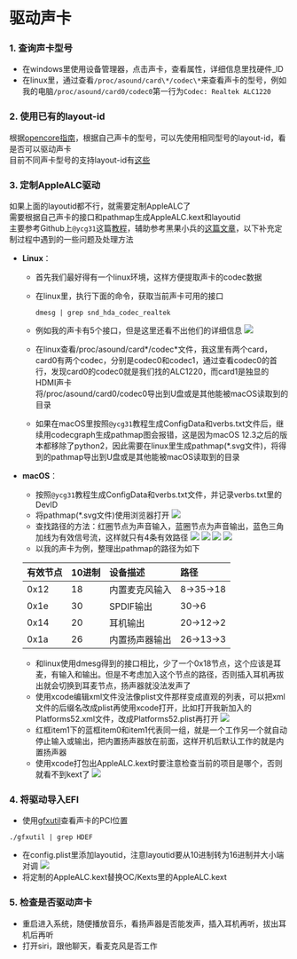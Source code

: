 # 驱动声卡

### 1. 查询声卡型号
- 在windows里使用设备管理器，点击声卡，查看属性，详细信息里找硬件_ID
- 在linux里，通过查看`/proc/asound/card\*/codec\*`来查看声卡的型号，例如我的电脑`/proc/asound/card0/codec0`第一行为`Codec: Realtek ALC1220`

### 2. 使用已有的layout-id
根据[opencore指南][1]，根据自己声卡的型号，可以先使用相同型号的layout-id，看是否可以驱动声卡<br>
目前不同声卡型号的支持layout-id有[这些][2]<br>

### 3. 定制AppleALC驱动
如果上面的layoutid都不行，就需要定制AppleALC了<br>
需要根据自己声卡的接口和pathmap生成AppleALC.kext和layoutid<br>
主要参考Github上`@ycg31`这篇[教程][3]，辅助参考黑果小兵的[这篇文章][4]，以下补充定制过程中遇到的一些问题及处理方法
- **Linux**：
    - 首先我们最好得有一个linux环境，这样方便提取声卡的codec数据
    - 在linux里，执行下面的命令，获取当前声卡可用的接口
        ```
        dmesg | grep snd_hda_codec_realtek
        ```
    - 例如我的声卡有5个接口，但是这里还看不出他们的详细信息
    ![](../Images/codec_nodeid.png)
    - 在linux查看/proc/asound/card*/codec*文件，我这里有两个card，card0有两个codec，分别是codec0和codec1，通过查看codec0的首行，发现card0的codec0就是我们找的ALC1220，而card1是独显的HDMI声卡<br>
    将/proc/asound/card0/codec0导出到U盘或是其他能被macOS读取到的目录

    - 如果在macOS里按照`@ycg31`教程生成ConfigData和verbs.txt文件后，继续用codecgraph生成pathmap图会报错，这是因为macOS 12.3之后的版本都移除了python2，因此需要在linux里生成pathmap(*.svg文件)，将得到的pathmap导出到U盘或是其他能被macOS读取到的目录
- **macOS**：
    - 按照`@ycg31`教程生成ConfigData和verbs.txt文件，并记录verbs.txt里的DevID
    - 将pathmap(*.svg文件)使用浏览器打开
    ![](../Patch%20Audio/codec1220.svg)
    - 查找路径的方法：红圈节点为声音输入，蓝圈节点为声音输出，蓝色三角加线为有效信号流，这样就只有4条有效路径
    ![](../Images/node_path0.png)
    ![](../Images/node_path1.png)
    ![](../Images/node_path2.png)
    ![](../Images/node_path3.png)
    - 以我的声卡为例，整理出pathmap的路径为如下

    |有效节点|10进制|设备描述|路径|
    |:---|:---|:---|:---|
    |0x12|18|内置麦克风输入|8->35->18|
    |0x1e|30|SPDIF输出|30->6|
    |0x14|20|耳机输出|20->12->2|
    |0x1a|26|内置扬声器输出|26->13->3|
    - 和linux使用dmesg得到的接口相比，少了一个0x18节点，这个应该是耳麦，有输入和输出。但是不考虑加入这个节点的路径，否则插入耳机再拔出就会切换到耳麦节点，扬声器就没法发声了
    - 使用xcode编辑xml文件没法像plist文件那样变成直观的列表，可以把xml文件的后缀名改成plist再使用xcode打开，比如打开我新加入的Platforms52.xml文件，改成Platforms52.plist再打开
    ![](../Images/platforms.png)
    - 红框item1下的蓝框item0和item1代表同一组，就是一个工作另一个就自动停止输入或输出，把内置扬声器放在前面，这样开机后默认工作的就是内置扬声器
    - 使用xcode打包出AppleALC.kext时要注意检查当前的项目是哪个，否则就看不到kext了
    ![](../Images/applealc_xcode.png)

### 4. 将驱动导入EFI
- 使用[gfxutil][5]查看声卡的PCI位置
```
./gfxutil | grep HDEF
```
- 在config.plist里添加layoutid，注意layoutid要从10进制转为16进制并大小端对调
![](../Images/OCAT%20layoutid.png)
- 将定制的AppleALC.kext替换OC/Kexts里的AppleALC.kext

### 5. 检查是否驱动声卡
- 重启进入系统，随便播放音乐，看扬声器是否能发声，插入耳机再听，拔出耳机后再听
- 打开siri，跟他聊天，看麦克风是否工作



[1]: https://dortania.github.io/OpenCore-Post-Install/universal/audio.html#fixing-audio-with-applealc
[2]: https://github.com/acidanthera/AppleALC/wiki/Supported-codecs
[3]: https://github.com/ycg31/Hackintosh/blob/monterey/%E7%94%A8AppleALC%E5%AE%9A%E5%88%B6%E5%A3%B0%E5%8D%A1%E8%AE%B0%E5%BD%95.md
[4]: https://blog.daliansky.net/Use-AppleALC-sound-card-to-drive-the-correct-posture-of-AppleHDA.html
[5]: https://github.com/acidanthera/gfxutil/releases
